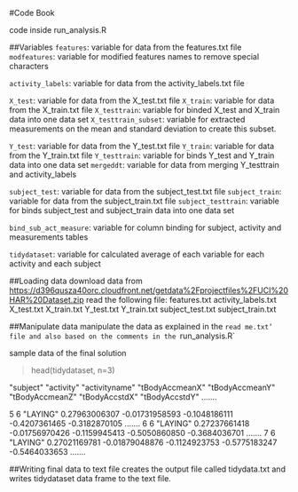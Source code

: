 #Code Book

code inside run_analysis.R

##Variables
`features`: variable for data from the features.txt file
`modfeatures`: variable for modified features names to remove special characters

`activity_labels`: variable for data from the activity_labels.txt file

`X_test`: variable for data from the X_test.txt file
`X_train`: variable for data from the X_train.txt file
`X_testtrain`: variable for binded X_test and X_train data into one data set
`X_testtrain_subset`: variable for extracted measurements on the mean and standard deviation to create this subset.

`Y_test`: variable for data from the Y_test.txt file
`Y_train`: variable for data from the Y_train.txt file
`Y_testtrain`: variable for binds Y_test and Y_train data into one data set
`mergeddt`: variable for data from merging Y_testtrain and activity_labels

`subject_test`: variable for data from the subject_test.txt file
`subject_train`: variable for data from the subject_train.txt file
`subject_testtrain`: variable for binds subject_test and subject_train data into one data set

`bind_sub_act_measure`: variable for column binding for subject, activity and measurements tables

`tidydataset`: variable for calculated average of each variable for each activity and each subject

##Loading data
download data from https://d396qusza40orc.cloudfront.net/getdata%2Fprojectfiles%2FUCI%20HAR%20Dataset.zip 
read the following file:
features.txt
activity_labels.txt
X_test.txt
X_train.txt
Y_test.txt
Y_train.txt
subject_test.txt
subject_train.txt

##Manipulate data
manipulate the data as explained in the `read me.txt’ file and also based on the comments in the `run_analysis.R`

sample data of the final solution
> head(tidydataset, n=3)

"subject" "activity" "activityname" "tBodyAccmeanX" "tBodyAccmeanY" "tBodyAccmeanZ" "tBodyAccstdX" "tBodyAccstdY" .......
	
5 	6 	"LAYING"     0.27963006307  -0.01731958593   -0.1048186111   -0.4207361465  -0.3182870105 .......
6 	6 	"LAYING"     0.27237661418  -0.01756970426   -0.1159945413   -0.5050860850  -0.3684036701 .......
7 	6 	"LAYING"     0.27021169781  -0.01879048876   -0.1124923753   -0.5775183247  -0.5464033653 .......

##Writing final data to text file
creates the output file called tidydata.txt and writes tidydataset data frame to the text file.